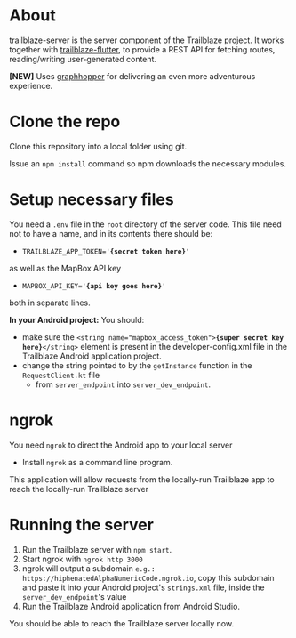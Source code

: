 # About
trailblaze-server is the server component of the Trailblaze project. It works together with [trailblaze-flutter](https://github.com/andreytakhtamirov/trailblaze-flutter), to provide a REST API for fetching routes, reading/writing user-generated content.

**[NEW]** Uses [graphhopper](https://github.com/graphhopper/graphhopper) for delivering an even more adventurous experience.

# Clone the repo

Clone this repository into a local folder using git.

Issue an `npm install` command so npm downloads the necessary modules.

# Setup necessary files

You need a `.env` file in the `root` directory of the server code. This file need not to have a name, and in its contents there should be:

- `TRAILBLAZE_APP_TOKEN='`**`{secret token here}`**`'`

as well as the MapBox API key

- `MAPBOX_API_KEY='`**`{api key goes here}`**`'`

both in separate lines.

**In your Android project:**
You should:

- make sure the `<string name="mapbox_access_token">`**`{super secret key here}`**`</string>` element is present in the developer-config.xml file in the Trailblaze Android application project.
- change the string pointed to by the `getInstance` function in the `RequestClient.kt` file
  - from `server_endpoint` into `server_dev_endpoint`.

# ngrok

You need `ngrok` to direct the Android app to your local server

- Install `ngrok` as a command line program.

This application will allow requests from the locally-run Trailblaze app to reach the locally-run Trailblaze server

# Running the server

1. Run the Trailblaze server with `npm start`.
2. Start ngrok with `ngrok http 3000`
3. ngrok will output a subdomain `e.g.: https://hiphenatedAlphaNumericCode.ngrok.io`, copy this subdomain and paste it into your Android project's `strings.xml` file, inside the `server_dev_endpoint`'s value
4. Run the Trailblaze Android application from Android Studio.

You should be able to reach the Trailblaze server locally now.
